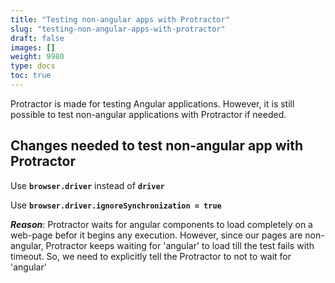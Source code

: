 ```yaml
---
title: "Testing non-angular apps with Protractor"
slug: "testing-non-angular-apps-with-protractor"
draft: false
images: []
weight: 9980
type: docs
toc: true
---
```


Protractor is made for testing Angular applications. However, it is still possible to test non-angular applications with Protractor if needed.

## Changes needed to test non-angular app with Protractor
Use **`browser.driver`** instead of **`driver`**

Use **`browser.driver.ignoreSynchronization = true`** 

***Reason***: Protractor waits for angular components to load completely on a web-page befor it begins any execution. However, since our pages are non-angular, Protractor keeps waiting for 'angular' to load till the test fails with timeout. So, we need to explicitly tell the Protractor to not to wait for 'angular'

